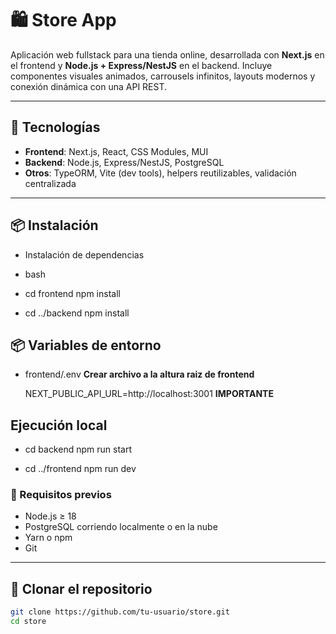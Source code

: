 # 🛍️ Store App

Aplicación web fullstack para una tienda online, desarrollada con **Next.js** en el frontend y **Node.js + Express/NestJS** en el backend. Incluye componentes visuales animados, carrousels infinitos, layouts modernos y conexión dinámica con una API REST.

---

## 🚀 Tecnologías

- **Frontend**: Next.js, React, CSS Modules, MUI
- **Backend**: Node.js, Express/NestJS, PostgreSQL
- **Otros**: TypeORM, Vite (dev tools), helpers reutilizables, validación centralizada

---

## 📦 Instalación

- Instalación de dependencias

- bash

- cd frontend
   npm install

- cd ../backend
   npm install

## 📦 Variables de entorno

- frontend/.env **Crear archivo a la altura raiz de frontend**

  NEXT_PUBLIC_API_URL=http://localhost:3001 **IMPORTANTE**

## Ejecución local

- cd backend
  npm run start

- cd ../frontend
  npm run dev

### 🔧 Requisitos previos

- Node.js ≥ 18
- PostgreSQL corriendo localmente o en la nube
- Yarn o npm
- Git

---

## 📁 Clonar el repositorio

```bash
git clone https://github.com/tu-usuario/store.git
cd store
